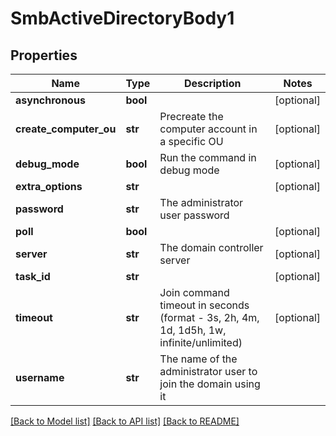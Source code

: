 # SmbActiveDirectoryBody1

## Properties
Name | Type | Description | Notes
------------ | ------------- | ------------- | -------------
**asynchronous** | **bool** |  | [optional] 
**create_computer_ou** | **str** | Precreate the computer account in a specific OU | [optional] 
**debug_mode** | **bool** | Run the command in debug mode | [optional] 
**extra_options** | **str** |  | [optional] 
**password** | **str** | The administrator user password | 
**poll** | **bool** |  | [optional] 
**server** | **str** | The domain controller server | [optional] 
**task_id** | **str** |  | [optional] 
**timeout** | **str** | Join command timeout in seconds (format - 3s, 2h, 4m, 1d, 1d5h, 1w, infinite/unlimited) | [optional] 
**username** | **str** | The name of the administrator user to join the domain using it | 

[[Back to Model list]](../README.md#documentation-for-models) [[Back to API list]](../README.md#documentation-for-api-endpoints) [[Back to README]](../README.md)

